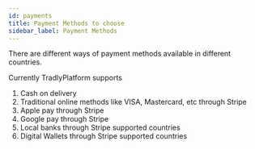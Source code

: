 ```yaml
---
id: payments
title: Payment Methods to choose
sidebar_label: Payment Methods
---
```

There are different ways of payment methods available in different countries. 

Currently TradlyPlatform supports
1. Cash on delivery
2. Traditional online methods like VISA, Mastercard, etc through Stripe
3. Apple pay through Stripe
4. Google pay through Stripe 
5. Local banks through Stripe supported countries
6. Digital Wallets through Stripe supported countries 


